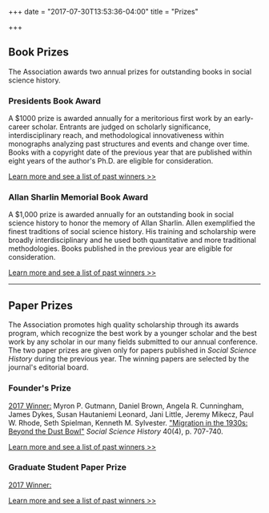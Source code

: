 +++
date = "2017-07-30T13:53:36-04:00"
title = "Prizes"

+++

## Book Prizes

The Association awards two annual prizes for outstanding books in social science history.

### Presidents Book Award

A $1000 prize is awarded annually for a meritorious first work by an early-career scholar. Entrants are judged on scholarly significance, interdisciplinary reach, and methodological innovativeness within monographs analyzing past structures and events and change over time. Books with a copyright date of the previous year that are published within eight years of the author's Ph.D. are eligible for consideration.

[Learn more and see a list of past winners >>](/awards/president_award/)

### Allan Sharlin Memorial Book Award

A $1,000 prize is awarded annually for an outstanding book in social science history to honor the memory of Allan Sharlin. Allen exemplified the finest traditions of social science history. His training and scholarship were broadly interdisciplinary and he used both quantitative and more traditional methodologies. Books published in the previous year are eligible for consideration.

[Learn more and see a list of past winners >>](/awards/sharlin_award/)

<hr>

## Paper Prizes

The Association promotes high quality scholarship through its awards program, which recognize the best work by a younger scholar and the best work by any scholar in our many fields submitted to our annual conference. The two paper prizes are given only for papers published in <i>Social Science History</i> during the previous year. The winning papers are selected by the journal's editorial board.

### Founder's Prize

<u>2017 Winner:</u> Myron P. Gutmann, Daniel Brown, Angela R. Cunningham, James Dykes, Susan Hautaniemi Leonard, Jani Little, Jeremy Mikecz, Paul W. Rhode, Seth Spielman, Kenneth M. Sylvester. ["Migration in the 1930s: Beyond the Dust Bowl"](https://www.cambridge.org/core/product/ADC2D805788D4544098483858496AFAE) *Social Science History* 40(4), p. 707-740.

[Learn more and see a list of past winners >>](/awards/founder_prize/)

### Graduate Student Paper Prize

<u>2017 Winner:</u>

[Learn more and see a list of past winners >>](/awards/graduate_prize/)
